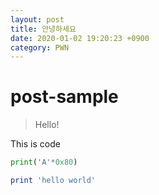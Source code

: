 ```yaml
---
layout: post
title: 안녕하세요
date: 2020-01-02 19:20:23 +0900
category: PWN
---
```

# post-sample
> Hello!

This is code
```python
print('A'*0x80)

```

```ruby
print 'hello world'
```
